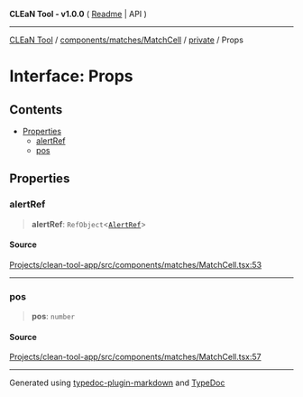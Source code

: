 **CLEaN Tool - v1.0.0** ( [Readme](../../../../../README.md) \| API )

***

[CLEaN Tool](../../../../../modules.md) / [components/matches/MatchCell](../../README.md) / [private](../README.md) / Props

# Interface: Props

## Contents

- [Properties](Props.md#properties)
  - [alertRef](Props.md#alertref)
  - [pos](Props.md#pos)

## Properties

### alertRef

> **alertRef**: `RefObject`\<[`AlertRef`](../../../../AlertDialog/interfaces/AlertRef.md)\>

#### Source

[Projects/clean-tool-app/src/components/matches/MatchCell.tsx:53](https://github.com/yuckyh/clean-tool-app/)

***

### pos

> **pos**: `number`

#### Source

[Projects/clean-tool-app/src/components/matches/MatchCell.tsx:57](https://github.com/yuckyh/clean-tool-app/)

***

Generated using [typedoc-plugin-markdown](https://www.npmjs.com/package/typedoc-plugin-markdown) and [TypeDoc](https://typedoc.org/)
